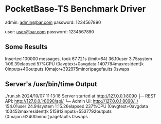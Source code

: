 # PocketBase-TS Benchmark Driver

admin: admin@bar.com
password: 1234567890

user: user@bar.com
password: 1234567890

## Some Results

Inserted 100000 messages, took 67.721s (limit=64)
36.10user 3.75system 1:09.39elapsed 57%CPU (0avgtext+0avgdata 1407784maxresident)k
0inputs+40outputs (0major+392975minor)pagefaults 0swaps

## Server's /usr/bin/time Output

./run.sh
2024/10/07 11:13:18 Server started at http://127.0.0.1:8090
├─ REST API: http://127.0.0.1:8090/api/
└─ Admin UI: http://127.0.0.1:8090/_/
154.01user 24.94system 1:15.26elapsed 237%CPU (0avgtext+0avgdata 103452maxresident)k
515912inputs+5537792outputs (0major+62400minor)pagefaults 0swaps
